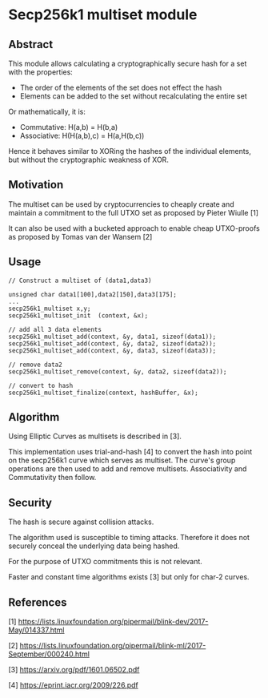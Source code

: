 Secp256k1 multiset module
=========================

Abstract
--------

This module allows calculating a cryptographically secure hash for a
set with the properties:

* The order of the elements of the set does not effect the hash
* Elements can be added to the set without recalculating the entire set

Or mathematically, it is:

* Commutative: H(a,b) = H(b,a)
* Associative: H(H(a,b),c) = H(a,H(b,c))

Hence it behaves similar to XORing the hashes of the individual elements, 
but without the cryptographic weakness of XOR.

Motivation
----------

The multiset can be used by cryptocurrencies to cheaply create and 
maintain a commitment to the full UTXO set as proposed by Pieter Wiulle [1]

It can also be used with a bucketed approach to enable cheap UTXO-proofs as
proposed by Tomas van der Wansem [2]

Usage
-----

    // Construct a multiset of (data1,data3)

    unsigned char data1[100],data2[150],data3[175];
    ...
    secp256k1_multiset x,y;
    secp256k1_multiset_init  (context, &x);

    // add all 3 data elements
    secp256k1_multiset_add(context, &y, data1, sizeof(data1));
    secp256k1_multiset_add(context, &y, data2, sizeof(data2));
    secp256k1_multiset_add(context, &y, data3, sizeof(data3));

    // remove data2
    secp256k1_multiset_remove(context, &y, data2, sizeof(data2));

    // convert to hash
    secp256k1_multiset_finalize(context, hashBuffer, &x);

Algorithm
---------

Using Elliptic Curves as multisets is described in [3].

This implementation uses trial-and-hash [4] to convert the hash into
point on the secp256k1 curve which serves as multiset. The curve's 
group operations are then used to add and remove multisets. 
Associativity and Commutativity then follow.

Security
--------
The hash is secure against collision attacks.

The algorithm used is susceptible to timing attacks. Therefore it does
not securely conceal the underlying data being hashed.

For the purpose of UTXO commitments this is not relevant.

Faster and constant time algorithms exists [3] but only for char-2 curves.

References
----------

[1] https://lists.linuxfoundation.org/pipermail/blink-dev/2017-May/014337.html

[2] https://lists.linuxfoundation.org/pipermail/blink-ml/2017-September/000240.html

[3] https://arxiv.org/pdf/1601.06502.pdf

[4] https://eprint.iacr.org/2009/226.pdf

